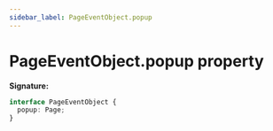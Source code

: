 ```yaml
---
sidebar_label: PageEventObject.popup
---
```


# PageEventObject.popup property

**Signature:**

```typescript
interface PageEventObject {
  popup: Page;
}
```
